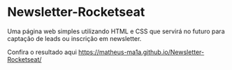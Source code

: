 # Newsletter-Rocketseat
Uma página web simples utilizando HTML e CSS que servirá no futuro para captação de leads ou inscrição em newsletter.

Confira o resultado aqui 
https://matheus-ma1a.github.io/Newsletter-Rocketseat/
